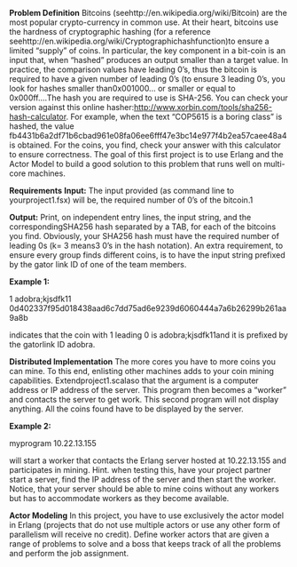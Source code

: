 **Problem Definition**
Bitcoins (seehttp://en.wikipedia.org/wiki/Bitcoin) are the most popular crypto-currency in common use. At their heart, bitcoins use the hardness of cryptographic hashing (for a reference seehttp://en.wikipedia.org/wiki/Cryptographichashfunction)to ensure a limited “supply” of coins.  In particular, the key component in a bit-coin is an input that, when “hashed” produces an output smaller than a target value.  In practice, the comparison values have leading  0’s, thus the bitcoin is required to have a given number of leading 0’s (to ensure 3 leading 0’s, you look for hashes smaller than0x001000... or smaller or equal to 0x000ff....The hash you are required to use is SHA-256.  You can check your version against this online hasher:http://www.xorbin.com/tools/sha256-hash-calculator. For example, when the text “COP5615 is a boring class” is hashed, the value fb4431b6a2df71b6cbad961e08fa06ee6fff47e3bc14e977f4b2ea57caee48a4 is obtained.  For the coins, you find, check your answer with this calculator to ensure correctness. The goal of this first project is to use Erlang and the Actor Model to build a good solution to this problem that runs well on multi-core machines.

**Requirements**
**Input:** The input provided (as command line to yourproject1.fsx) will be, the required number of 0’s of the bitcoin.1

**Output:** Print, on independent entry lines, the input string, and the correspondingSHA256 hash separated by a TAB, for each of the bitcoins you find. Obviously, your SHA256 hash must have the required number of leading 0s (k= 3 means3 0’s in the hash notation).  An extra requirement, to ensure every group finds different coins, is to have the input string prefixed by the gator link ID of one of the team members.

**Example 1:**

1
adobra;kjsdfk11 0d402337f95d018438aad6c7dd75ad6e9239d6060444a7a6b26299b261aa9a8b

indicates that the coin with 1 leading 0 is adobra;kjsdfk11and it is prefixed by the gatorlink ID adobra.

**Distributed Implementation**
The more cores you have to more coins you can mine.  To this end, enlisting other machines adds to your coin mining capabilities.  Extendproject1.scalaso that the argument is a computer address or IP address of the server.  This program then becomes a “worker” and contacts the server to get work.  This second program will not display anything.  All the coins found have to be displayed by the server.

**Example 2:**

myprogram 10.22.13.155

will start a  worker that contacts the Erlang server hosted at  10.22.13.155  and participates in mining.   Hint.   when testing this,  have your project partner start a server, find the IP address of the server and then start the worker. Notice, that your server should be able to mine coins without any workers but has to accommodate workers as they become available.

**Actor Modeling**
In this project, you have to use exclusively the actor model in Erlang (projects that do not use multiple actors or use any other form of parallelism will receive no credit). Define worker actors that are given a range of problems to solve and a boss that keeps track of all the problems and perform the job assignment. 
